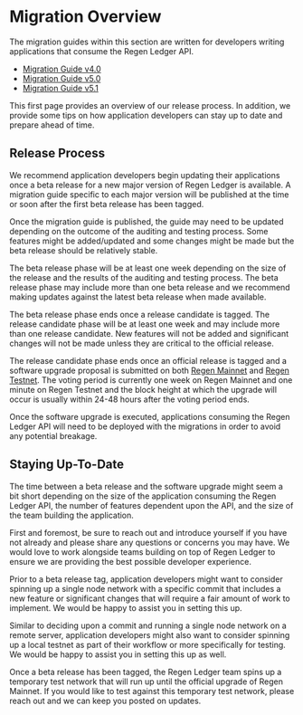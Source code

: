 # Migration Overview

The migration guides within this section are written for developers writing applications that consume the Regen Ledger API.

- [Migration Guide v4.0](v4.0-migration.md)
- [Migration Guide v5.0](v5.0-migration.md)
- [Migration Guide v5.1](v5.1-migration.md)

This first page provides an overview of our release process. In addition, we provide some tips on how application developers can stay up to date and prepare ahead of time.

## Release Process

We recommend application developers begin updating their applications once a beta release for a new major version of Regen Ledger is available. A migration guide specific to each major version will be published at the time or soon after the first beta release has been tagged.

Once the migration guide is published, the guide may need to be updated depending on the outcome of the auditing and testing process. Some features might be added/updated and some changes might be made but the beta release should be relatively stable.

The beta release phase will be at least one week depending on the size of the release and the results of the auditing and testing process. The beta release phase may include more than one beta release and we recommend making updates against the latest beta release when made available.

The beta release phase ends once a release candidate is tagged. The release candidate phase will be at least one week and may include more than one release candidate. New features will not be added and significant changes will not be made unless they are critical to the official release.

The release candidate phase ends once an official release is tagged and a software upgrade proposal is submitted on both [Regen Mainnet](../../ledger/get-started/regen-mainnet.md) and [Regen Testnet](../../ledger/get-started/regen-testnet.md). The voting period is currently one week on Regen Mainnet and one minute on Regen Testnet and the block height at which the upgrade will occur is usually within 24-48 hours after the voting period ends.

Once the software upgrade is executed, applications consuming the Regen Ledger API will need to be deployed with the migrations in order to avoid any potential breakage.

## Staying Up-To-Date

The time between a beta release and the software upgrade might seem a bit short depending on the size of the application consuming the Regen Ledger API, the number of features dependent upon the API, and the size of the team building the application.

First and foremost, be sure to reach out and introduce yourself if you have not already and please share any questions or concerns you may have. We would love to work alongside teams building on top of Regen Ledger to ensure we are providing the best possible developer experience.

Prior to a beta release tag, application developers might want to consider spinning up a single node network with a specific commit that includes a new feature or significant changes that will require a fair amount of work to implement. We would be happy to assist you in setting this up.

Similar to deciding upon a commit and running a single node network on a remote server, application developers might also want to consider spinning up a local testnet as part of their workflow or more specifically for testing. We would be happy to assist you in setting this up as well.

Once a beta release has been tagged, the Regen Ledger team spins up a temporary test network that will run up until the official upgrade of Regen Mainnet. If you would like to test against this temporary test network, please reach out and we can keep you posted on updates.